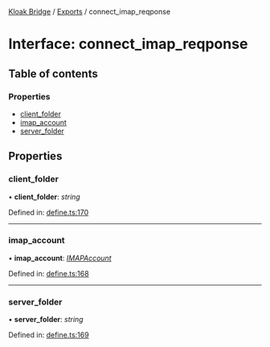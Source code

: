 [Kloak Bridge](../README.md) / [Exports](../modules.md) / connect_imap_reqponse

# Interface: connect\_imap\_reqponse

## Table of contents

### Properties

- [client\_folder](connect_imap_reqponse.md#client_folder)
- [imap\_account](connect_imap_reqponse.md#imap_account)
- [server\_folder](connect_imap_reqponse.md#server_folder)

## Properties

### client\_folder

• **client\_folder**: *string*

Defined in: [define.ts:170](https://github.com/CoNET-project/kloak-bridge/blob/6df6a68/src/define.ts#L170)

___

### imap\_account

• **imap\_account**: [*IMAPAccount*](imapaccount.md)

Defined in: [define.ts:168](https://github.com/CoNET-project/kloak-bridge/blob/6df6a68/src/define.ts#L168)

___

### server\_folder

• **server\_folder**: *string*

Defined in: [define.ts:169](https://github.com/CoNET-project/kloak-bridge/blob/6df6a68/src/define.ts#L169)
